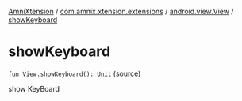 [AmniXtension](../../index.md) / [com.amnix.xtension.extensions](../index.md) / [android.view.View](index.md) / [showKeyboard](./show-keyboard.md)

# showKeyboard

`fun View.showKeyboard(): `[`Unit`](https://kotlinlang.org/api/latest/jvm/stdlib/kotlin/-unit/index.html) [(source)](https://github.com/AmniX/AmniXTension/tree/master/AmniXtension/src/main/java/com/amnix/xtension/extensions/ViewExtensions.kt#L74)

show KeyBoard

